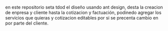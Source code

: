 en este repositorio seta tdod el diseño usando ant design, desta la creacion de enpresa y cliente hasta la cotizacion y factuación,
podinedo agregar los servicios que quieras
y cotizacion editables por si se precenta cambio en por parte del cliente.
